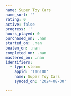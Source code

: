```yaml
---
name: Super Toy Cars
name_sort: ''
rating: 0
active: false
progress: ''
hours_played: 0
purchased_on: .nan
started_on: .nan
beaten_on: .nan
completed_on: .nan
mastered_on: .nan
identifiers:
  - type: steam
    appid: '116100'
    name: Super Toy Cars
    synced_on: '2024-08-30'

---
```

